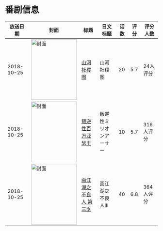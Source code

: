 # 番剧信息

|放送日期|封面|标题|日文标题|话数|评分|评分人数|
|---|---|---|---|---|---|---|
|2018-10-25|<img src="//lain.bgm.tv/pic/cover/c/49/60/195667_G1OiV.jpg" alt="封面" style="width:150px;height:200px;object-fit:cover;">|[山河社稷图](https://bangumi.tv/subject/195667)|山河社稷图|20|5.7|24人评分|
|2018-10-25|<img src="//lain.bgm.tv/pic/cover/c/97/08/240974_9POIP.jpg" alt="封面" style="width:150px;height:200px;object-fit:cover;">|[叛逆性百万亚瑟王](https://bangumi.tv/subject/240974)|叛逆性ミリオンアーサー|10|5.7|316人评分|
|2018-10-25|<img src="//lain.bgm.tv/pic/cover/c/f0/40/262518_fZeI0.jpg" alt="封面" style="width:150px;height:200px;object-fit:cover;">|[画江湖之不良人 第三季](https://bangumi.tv/subject/262518)|画江湖之不良人Ⅲ|40|6.8|364人评分|
